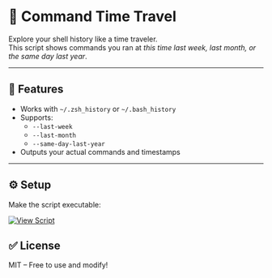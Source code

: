 # 🔮 Command Time Travel

Explore your shell history like a time traveler.  
This script shows commands you ran at *this time last week, last month, or the same day last year*.

---

## 🧪 Features

- Works with `~/.zsh_history` or `~/.bash_history`
- Supports:
  - `--last-week`
  - `--last-month`
  - `--same-day-last-year`
- Outputs your actual commands and timestamps

---

## ⚙️ Setup

Make the script executable:

[![View Script](https://img.shields.io/badge/View%20Script-on%20Gist-1f425f.svg?logo=github)](https://gist.github.com/soelb/d59d4c7327d1a9ea8ac210b38f368f57)



## ✅ License

MIT – Free to use and modify!

